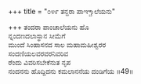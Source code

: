 +++
title = "೦೪೯ ತನ್ದರಾ ಪಾಞ್ಚಾಲೆಯನು"

+++
ತಂದರಾ ಪಾಂಚಾಲೆಯನು ಹೊ  
ನ್ನಂದಣದಲಾಸ್ಥಾನ ಸೀಮೆಗೆ  
ಮುಂದೆ ಸಿಂಹಾಸನದ ಸಾಲ ಮಹಾಮಹೀಶ್ವರರ   
ಸಂದಣಿಯಲವರವರನಿವರಿವ  
ರೆಂದು ವಿವರಿಸಬೇಕೆನುತ ನೃಪ  
ನಂದನನು ಹೊದ್ದಿದನು ಕಮಲಾನನೆಯ ದಂಡಿಗೆಯ     ॥49॥